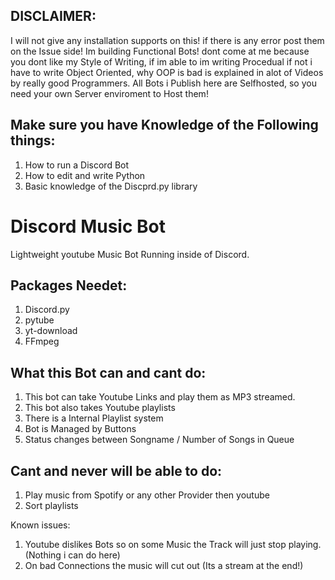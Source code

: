 ## DISCLAIMER:

I will not give any installation supports on this! if there is any error post them on the Issue side!
Im building Functional Bots! dont come at me because you dont like my Style of Writing, if im able to im writing 
Procedual if not i have to write Object Oriented, why OOP is bad is explained in alot of Videos by really good
Programmers.
All Bots i Publish here are Selfhosted, so you need your own Server enviroment to Host them!

## Make sure you have Knowledge of the Following things:

1. How to run a Discord Bot
2. How to edit and write Python
3. Basic knowledge of the Discprd.py library

# Discord Music Bot
Lightweight youtube Music Bot Running inside of Discord.

## Packages Needet:
1. Discord.py
2. pytube
3. yt-download
4. FFmpeg

## What this Bot can and cant do:
1. This bot can take Youtube Links and play them as MP3 streamed.
2. This bot also takes Youtube playlists
3. There is a Internal Playlist system
4. Bot is Managed by Buttons
5. Status changes between Songname / Number of Songs in Queue

## Cant and never will be able to do:
1. Play music from Spotify or any other Provider then youtube
2. Sort playlists


Known issues:
1. Youtube dislikes Bots so on some Music the Track will just stop playing. (Nothing i can do here)
2. On bad Connections the music will cut out (Its a stream at the end!)

